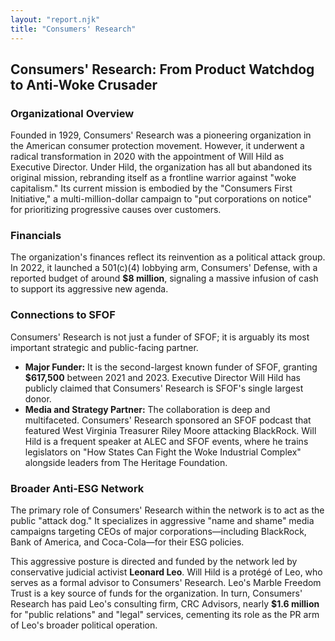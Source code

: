 ```yaml
---
layout: "report.njk"
title: "Consumers' Research"
---
```


## Consumers' Research: From Product Watchdog to Anti-Woke Crusader

### Organizational Overview

Founded in 1929, Consumers' Research was a pioneering organization in the American consumer protection movement. However, it underwent a radical transformation in 2020 with the appointment of Will Hild as Executive Director. Under Hild, the organization has all but abandoned its original mission, rebranding itself as a frontline warrior against "woke capitalism." Its current mission is embodied by the "Consumers First Initiative," a multi-million-dollar campaign to "put corporations on notice" for prioritizing progressive causes over customers.

### Financials

The organization's finances reflect its reinvention as a political attack group. In 2022, it launched a 501(c)(4) lobbying arm, Consumers' Defense, with a reported budget of around **$8 million**, signaling a massive infusion of cash to support its aggressive new agenda.

### Connections to SFOF

Consumers' Research is not just a funder of SFOF; it is arguably its most important strategic and public-facing partner.

* **Major Funder:** It is the second-largest known funder of SFOF, granting **$617,500** between 2021 and 2023. Executive Director Will Hild has publicly claimed that Consumers' Research is SFOF's single largest donor.
* **Media and Strategy Partner:** The collaboration is deep and multifaceted. Consumers' Research sponsored an SFOF podcast that featured West Virginia Treasurer Riley Moore attacking BlackRock. Will Hild is a frequent speaker at ALEC and SFOF events, where he trains legislators on "How States Can Fight the Woke Industrial Complex" alongside leaders from The Heritage Foundation.

### Broader Anti-ESG Network

The primary role of Consumers' Research within the network is to act as the public "attack dog." It specializes in aggressive "name and shame" media campaigns targeting CEOs of major corporations—including BlackRock, Bank of America, and Coca-Cola—for their ESG policies.

This aggressive posture is directed and funded by the network led by conservative judicial activist **Leonard Leo**. Will Hild is a protégé of Leo, who serves as a formal advisor to Consumers' Research. Leo's Marble Freedom Trust is a key source of funds for the organization. In turn, Consumers' Research has paid Leo's consulting firm, CRC Advisors, nearly **$1.6 million** for "public relations" and "legal" services, cementing its role as the PR arm of Leo's broader political operation.
